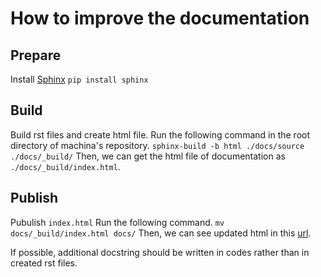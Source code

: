 # How to improve the documentation
## Prepare
Install [Sphinx](http://www.sphinx-doc.org/ja/stable/index.html)
`pip install sphinx`
## Build
Build rst files and create html file.
Run the following command in the root directory of machina's repository.
`sphinx-build -b html ./docs/source ./docs/_build/`
Then, we can get the html file of documentation as `./docs/_build/index.html`.
## Publish
Pubulish `index.html`
Run the following command.
`mv docs/_build/index.html docs/`
Then, we can see updated html in this [url](https://deepx.github.io/machina/).

If possible, additional docstring should be written in codes rather than in created rst files.
